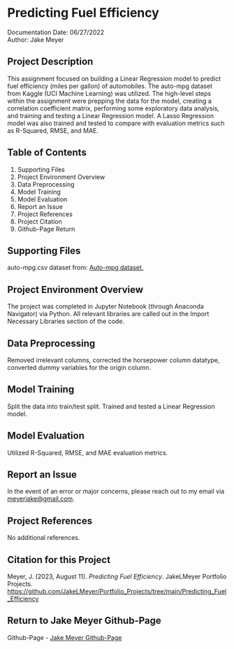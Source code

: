 # Predicting Fuel Efficiency
Documentation Date: 06/27/2022 <br>
Author: Jake Meyer

## Project Description
This assignment focused on building a Linear Regression model to predict fuel efficiency (miles per gallon) of automobiles. The auto-mpg dataset from Kaggle (UCI Machine Learning) was utilized. The high-level steps within the assignment were prepping the data for the model, creating a correlation coefficient matrix, performing some exploratory data analysis, and training and testing a Linear Regression model. A Lasso Regression model was also trained and tested to compare with evaluation metrics such as R-Squared, RMSE, and MAE. 

## Table of Contents
<ol>
    <li>Supporting Files
    <li>Project Environment Overview
    <li>Data Preprocessing 
    <li>Model Training 
    <li>Model Evaluation
    <li>Report an Issue
    <li>Project References
    <li>Project Citation
    <li>Github-Page Return
</ol>

## Supporting Files
auto-mpg.csv dataset from: [Auto-mpg dataset.](https://www.kaggle.com/datasets/uciml/autompg-dataset)

## Project Environment Overview
The project was completed in Jupyter Notebook (through Anaconda Navigator) via Python. All relevant libraries are called out in the Import Necessary Libraries section of the code.

## Data Preprocessing
Removed irrelevant columns, corrected the horsepower column datatype, converted dummy variables for the origin column. 

## Model Training
Split the data into train/test split. Trained and tested a Linear Regression model.

## Model Evaluation
Utilized R-Squared, RMSE, and MAE evaluation metrics.

## Report an Issue
In the event of an error or major concerns, please reach out to my email via meyerjake@gmail.com.

## Project References
No additional references.

## Citation for this Project
Meyer, J. (2023, August 11). *Predicting Fuel Efficiency*. JakeLMeyer Portfolio Projects. https://github.com/JakeLMeyer/Portfolio_Projects/tree/main/Predicting_Fuel_Efficiency

## Return to Jake Meyer Github-Page
Github-Page - [Jake Meyer Github-Page](https://jakelmeyer.github.io)<br>